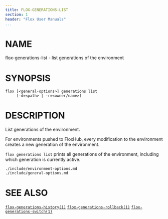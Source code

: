 ```yaml
---
title: FLOX-GENERATIONS-LIST
section: 1
header: "Flox User Manuals"
...
```


# NAME

flox-generations-list - list generations of the environment

# SYNOPSIS

```
flox [<general-options>] generations list
     [-d=<path> | -r=<owner/name>]
```

# DESCRIPTION

List generations of the environment.

For environments pushed to FloxHub, every modification to the environment
creates a new generation of the environment.

`flox generations list` prints all generations of the environment, including
which generation is currently active.

```{.include}
./include/environment-options.md
./include/general-options.md
```

# SEE ALSO
[`flox-generations-history(1)`](./flox-generations-history.md)
[`flox-generations-rollback(1)`](./flox-generations-rollback.md)
[`flox-generations-switch(1)`](./flox-generations-switch.md)

